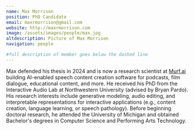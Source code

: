 ```yaml
---
name: Max Morrison
position: PhD Candidate
email: maxrmorrison@gmail.com
website: http://maxrmorrison.com
image: /assets/images/people/max.jpg
altdescription: Picture of Max Morrison
navigation: people

#full description of member goes below the dashed line
---
```

Max defended his thesis in 2024 and is now a research scientist at [Murf.ai](https://murf.ai) building AI-enabled speech content creation software for podcasts, film dialogue, educational content, and more. He received his PhD from the Interactive Audio Lab at Northwestern University (advised by Bryan Pardo). His research interests include generative modeling, audio editing, and interpretable representations for interactive applications (e.g., content creation, language learning, or speech pathology). Before beginning doctoral research, he attended the University of Michigan and obtained Bachelor's degrees in Computer Science and Performing Arts Technology.